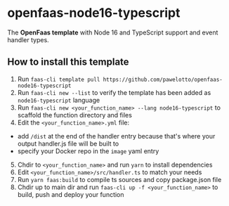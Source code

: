 # openfaas-node16-typescript
The **OpenFaas template** with Node 16 and TypeScript support and event handler types.

## How to install this template
1. Run `faas-cli template pull https://github.com/pawelotto/openfaas-node16-typescript`
2. Run `faas-cli new --list` to verify the template has been added as `node16-typescript` language
3. Run `faas-cli new <your_function_name> --lang node16-typescript` to scaffold the function directory and files
4. Edit the `<your_function_name>.yml` file: 
- add `/dist` at the end of the handler entry because that's where your output handler.js file will be built to
- specify your Docker repo in the `image` yaml entry
5. Chdir to `<your_function_name>` and run `yarn` to install dependencies
6. Edit `<your_function_name>/src/handler.ts` to match your needs
7. Run `yarn faas:build` to compile ts sources and copy package.json file
8. Chdir up to main dir and run `faas-cli up -f <your_function_name>` to build, push and deploy your function

